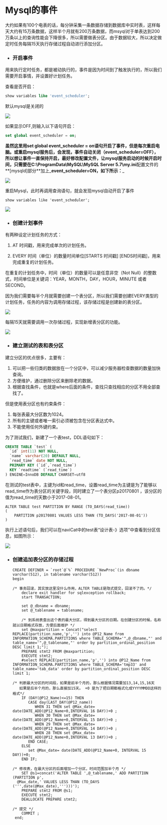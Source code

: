 # Mysql的事件

大约如果有100个电表的话，每分钟采集一条数据存储到数据库中实时表，这样每天大约有15万条数据，这样半个月就有200万条数据，而msyql对于单表达到200万条以上的查询性能会下降很多，所以需要做表分区。由于数据较大，所以决定做定时任务每隔15天执行存储过程自动进行添加分区。

* ### 开启事件

用来执行定时任务，都是被动执行的，事件是因为时间到了触发执行的，所以我们需要开启事情，并设置好计划任务。

查看是否开启：

```SQL
show variables like 'event_scheduler';
```

默认mysql是关闭的

![](/assets/event.png)

如果显示OFF,则输入以下语句开启：

```SQL
set global event_scheduler = on;
```

**虽然这里用set global event\_scheduler = on语句开启了事件，但是每次重启电脑。或重启mysql服务后，会发现，事件自动关闭（event\_scheduler=OFF），所以想让事件一直保持开启，最好修改配置文件，让mysql服务启动的时候开启时间，只需要在C:\ProgramData\MySQL\MySQL Server 5.7\my.ini**配置文件的**\[mysqld\]部分**加上_**event\_scheduler=ON，如下所示：**_

![](/assets/event_default.png)

重启Mysql，此时再调用查询语句，就会发现mysql自动开启了事件

```
show variables like 'event_scheduler';
```

![](/assets/event_on.png)

* ### 创建计划事件

有两种设定计划任务的方式：

1. AT 时间戳，用来完成单次的计划任务。

2. EVERY 时间（单位）的数量时间单位\[STARTS 时间戳\] \[ENDS时间戳\]，用来完成重复的计划任务。

在重复的计划任务中，时间（单位）的数量可以是任意非空（Not Null）的整数式，时间单位是关键词：YEAR，MONTH，DAY，HOUR，MINUTE 或者SECOND。

因为我们需要每半个月就需要创建一个表分区，所以我们需要创建EVERY类型的计划任务，任务的内容为调用存储过程，该存储过程是创建新的表分区。

![](/assets/cron_define.png)

每隔15天就需要调用一次存储过程，实现新增表分区的功能。

![](/assets/event_plan.png)

* ### 建立测试的表和表分区

建立分区的优点很多，主要有：

1. 可以把一些归类的数据放在一个分区中，可以减少服务器检查数据的数量加快查询。
2. 方便维护，通过删除分区来删除老的数据。
3. 根据查找条件，也就是where后面的条件，查找只查找相应的分区不用全部查找了。

但是使用表分区也有约束条件：

1. 每张表最大分区数为1024。
2. 所有的主键或者唯一索引必须被包含在分区表达式中。
3. 不能使用任何外键约束。

为了测试我们，新建了一个表test，DDL语句如下：

```SQL
CREATE TABLE `test` (
  `id` int(11) NOT NULL,
  `name` varchar(20) DEFAULT NULL,
  `read_time` date NOT NULL,
  PRIMARY KEY (`id`,`read_time`)
  KEY `readtime` (`read_time`)
) ENGINE=InnoDB DEFAULT CHARSET=utf8
```

在测试的test表中，主键为id和read\_time，设置read\_time为主键是为了能够以read\_time作为表分区的关键字段，同时建立了一个表分区p20170801 ，该分区的值为read\_time的天数小于2017-08-01。

```
ALTER TABLE test PARTITION BY RANGE (TO_DAYS(read_time))
(
    PARTITION p20170801 VALUES LESS THAN (TO_DAYS('2017-08-01'))
)
```

执行上述语句后，我们可以在naviCat中的test表“设计表-》选项”中查看到分区信息，如图所示：

![](/assets/partion_create.png)

* ### 创建追加表分区的存储过程

      CREATE DEFINER = `root`@`%` PROCEDURE `NewProc`(in dbname varchar(512), in tablename varchar(512))
      begin

      /* 事务回滚，其实放这里没什么作用，ALTER TABLE是隐式提交，回滚不了的。*/
          declare exit handler for sqlexception rollback;
          start TRANSACTION;

          set @_dbname = dbname;
          set @_tablename = tablename;

          /* 到系统表查出这个表的最大分区，得到最大分区的日期。在创建分区的时候，名称就以日期格式存放，方便后面维护 */
          set @maxpartition = Concat("select REPLACE(partition_name,'p','') into @P12_Name from INFORMATION_SCHEMA.PARTITIONS where TABLE_SCHEMA='",@_dbname,"' and table_name='",@_tablename,"' order by partition_ordinal_position DESC limit 1;");
          PREPARE stmt2 FROM @maxpartition;
          EXECUTE stmt2;
          #select REPLACE(partition_name,'p','') into @P12_Name from INFORMATION_SCHEMA.PARTITIONS where TABLE_SCHEMA='tmp33' and table_name='tab_data' order by partition_ordinal_position DESC limit 1;

      /* 判断最大分区的时间段，如果是前半个月的，那么根据情况需要加13,14,15,16天
         如果是后半个月的，那么直接加15天。 +0 是为了把日期都格式化成YYYYMMDD这样的格式*/
          IF (DAY(@P12_Name)<=15) THEN
             CASE day(LAST_DAY(@P12_name))
                WHEN 31 THEN set @Max_date= date(DATE_ADD(@P12_Name+0,INTERVAL 16 DAY))+0 ;
                WHEN 30 THEN set @Max_date= date(DATE_ADD(@P12_Name+0,INTERVAL 15 DAY))+0 ;
                WHEN 29 THEN set @Max_date= date(DATE_ADD(@P12_Name+0,INTERVAL 14 DAY))+0 ; 
                WHEN 28 THEN set @Max_date= date(DATE_ADD(@P12_Name+0,INTERVAL 13 DAY))+0 ; 
             END CASE;
          ELSE
             set @Max_date= date(DATE_ADD(@P12_Name+0, INTERVAL 15 DAY))+0;
          END IF;

      /* 修改表，在最大分区的后面增加一个分区，时间范围加半个月 */
          SET @s1=concat('ALTER TABLE ',@_tablename,' ADD PARTITION (PARTITION p',
      	@Max_date,' VALUES LESS THAN (TO_DAYS (''',date(@Max_date),''')))');
          PREPARE stmt2 FROM @s1;
          EXECUTE stmt2;
          DEALLOCATE PREPARE stmt2;

      /* 提交 */
          COMMIT ;
       end;




